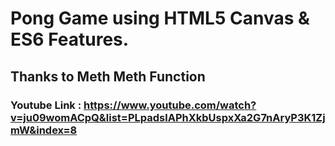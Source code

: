 # Pong Game using HTML5 Canvas & ES6 Features.
## Thanks to Meth Meth Function
### Youtube Link : https://www.youtube.com/watch?v=ju09womACpQ&list=PLpadslAPhXkbUspxXa2G7nAryP3K1ZjmW&index=8